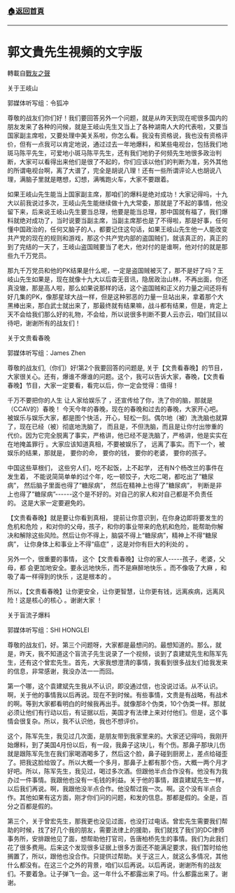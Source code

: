 ###  [:house:返回首頁](https://github.com/ourhimalayas/txt)
---
# 郭文貴先生視頻的文字版
轉載自[戰友之聲](http://littleantvoice.blogspot.com)

关于王岐山



郭媒体听写组：令狐冲



尊敬的战友们你们好！我们要回答另外一个问题，就是从昨天到现在呢很多国内的朋友发来了各种的问候，就是王岐山先生又当上了各种湖南人大的代表啦，又要当国家副主席啦，又要处理中美关系啦，你怎么看。我没有资格说，我也没有资格评价，但有一点我可以肯定地说，通过过去一年地爆料，和某些电视台，包括我们地斑马陈平先生，可爱地小斑马陈平先生，还有我们地豹子何频先生地很多政治判断，大家可以看得出来他们是很了不起的，你们应该以他们的判断为准，另外其他的所谓电视台啊，离了大谱了，完全是胡说八理！还有一些所谓评论人也胡说八理，满脑子里就是瞎想，幻想，满嘴跑火车，大家不要跟着。



如果王岐山先生能当上国家副主席，那咱们的爆料是绝对成功！大家记得吗，十九大以前我说过多次，王岐山先生能继续做十九大常委，那就是了不起的事情，他没留下来，后来说王岐山先生要当总理，他要是能当总理，那中国就有福了，我们爆料就绝对成功了，当时说要当副主席，当副主席那也是了不得啦，那是好事，任何懂中国政治的，任何又脑子的人，都要记住这句话，如果王岐山先生他一人能改变共产党的现在的规则和游戏，那这个共产党内部的盗国贼们，就该真正的，真正的到了完结的一天了，王岐山盗国贼要当了老大，他对付的是谁啊，他对付的就是那些九千万党员。



那九千万党员和他的PK结果是什么呢，一定是盗国贼被灭了，那不是好了吗？王岐山先生如果是，现在就像十九大以后杳无音讯，隐居政治山林，不再出面，你还真没辙，那是高人啦，那么如果说那样的话，这个盗国贼和正义的力量之间还将有好几集的PK，像那星球大战一样，但是这种邪恶的力量一旦站出来，拿着那个大黑棒出来，那白武士就出来了，那最终就有结果嘛，战斗都有结果，但是，肯定上天不会给我们那么好的礼物，不会给，所以说很多判断不要人云亦云，咱们拭目以待吧，谢谢所有的战友们！









关于文贵看春晚



郭媒体听写组：James Zhen



尊敬的战友们,（你们）好!第2个我要回答的问题是, 关于【文贵看春晚】的节目，大家很关心。还有，爆谁不爆谁的问题。这个，我可以告诉大家，春晚，【文贵看春晚】节目，大家一定要看，看完以后，你一定会觉得：值得！

千万不要把你的人生 让人家给娱乐了 ，还宣传给了你，洗了你的脑，那就是（CCAV的）春晚！ 今天今年的春晚，现在的春晚和过去的春晚，大家开心吧。被娱乐与娱乐大家，都是图个快活，开心，轻松一刻。偶尔地（被）洗洗脑也就算了，现在已经（被）彻底地洗脑了， 而且是，不但洗脑，而且是让你付出惨重的代价。因为它完全脱离了事实，严格讲，他已经不是洗脑了，严格讲，他是实实在在地掩盖罪行 。大家应该知道真相，不要被娱乐了， 远离了事实。而下一个，被娱乐的结果，那就是， 要你的命， 要你的钱， 要你的老婆， 要你的孩子。

中国这些草根们， 这些穷人们，吃不起饭，上不起学， 还有N个杨改兰的事件在发生着， 不能说简简单单的过个年，吃一顿饺子，大吃二喝，都吃出了”糖尿病”， 然后脑子里面也得了”糖尿病”， 然后在精神上也得了”糖尿病”， 判断是非上也得了”糖尿病”------这个是不好的。对自己的家人和对自己都是不负责任的。 这是大家一定要避免的。

【文贵看春晚】就是要让你看到真相， 提前让你意识到，在你身边即将要发生的危机和危险 ，和对你的父母，孩子，和你的事业带来的危机和危险，能帮助你解决和解除这些风险。然后让你不得上，脑袋不得上“糖尿病”，精神上不得“糖尿病”， 让你身体上和事业上不得“癌症” ，这是对你有巨大的利处的 。

另外一个，很重要的事情， 这个【文贵看春晚】让你的家人-----孩子，老婆，父母，都 会更加地安全。要永远地快乐，而不是麻醉地快乐 。而不像吸了大麻 ，和吸了毒一样得到的快乐 ，这是根本的 。

所以，【文贵看春晚】让你更安全，让你更智慧，让你更有钱，远离疾病，远离风险！这是核心的核心 。谢谢大家 ！



关于盲流子爆料



郭媒体听写组：SHI HONGLEI



尊敬的战友们，好。第三个问题呀，大家都是最想问的。最想知道的。那么，就是，昨天，我不知道这个盲流子先生说录了一个视频，谈到了袁建斌先生和陈军先生，还有这个曾宏先生。首先，大家我想澄清的事情，我看到很多战友们给我发来的信息，非常感谢，我没办法一一而回。



第一个哪，这个袁建斌先生我从不认识，即没通过信，也没说过话。从不认识。啊，关于他的事情我以后再说。现在不到时候。有些事情，文贵是有战略，有战术的啊。等到大家都看明白的时候我再出手。就像那8个伪类，10个伪类一样。那就必须让他们有行动以后，有证据以后，美国才有法律上来对付他们。但是，这个事情会很复杂。所以，我不认识他，我也不想评价。



这个，陈军先生，我见过几次面，是朋友带到我家里来的。大家还记得吗，我刚开始爆料，到了美国4月份以后，有一段，我鼻子这块儿，有个伤。那鼻子那块儿伤就是跟陈军先生在我们家喝酒喝多了，然后这个脸，鼻子碰到厨房上，差点给碰歪了。把我这脸给毁了。所以大概一个多月，那鼻子上都有那个伤，大概一两个月才好吧。所以，陈军先生，我见过，喝过多次酒。但跟他半点合作没有。他没有为我办过一件事情。我跟他也没有一毛钱的利益。关于他的事情，跟袁建斌先生一样，以后我们再说。啊，我跟他没半点合作。他没帮过我一次。啊。这个没有半点合作。其他如果有这方面，刚才你们问的问题，和发的信息。那都是假的。全是，百分之百都是假的。



第三个，关于曾宏先生，那我更也没见过面，也没打过电话。曾宏先生需要我们帮助的时候，找了好几个我的朋友，需要法律上的援助，我们就找了我们的DC律师事务所，安排跟他见了面，想帮助他打官司，告唐柏桥先生的事情。我们为此我们花了很多费用。后来这个发现很多证据上很多方面还不能满足要求，我们暂时给他搁置了，所以，跟他也没合作。只提供过帮助。关于这三人，就这么多情况，其他什么都没有。在这三个之外的背景，咱们以后再说。以后再说，谢谢所有的战友们。不要着急。让子弹飞一会。这一年什么不都露出来了吗。什么都露出来了。谢谢。